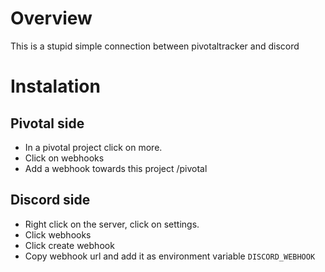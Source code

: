 # Overview
This is a stupid simple connection between pivotaltracker and discord

# Instalation
## Pivotal side
- In a pivotal project click on more.
- Click on webhooks
- Add a webhook towards this project /pivotal

## Discord side
- Right click on the server, click on settings.
- Click webhooks
- Click create webhook
- Copy webhook url and add it as environment variable ```DISCORD_WEBHOOK```
